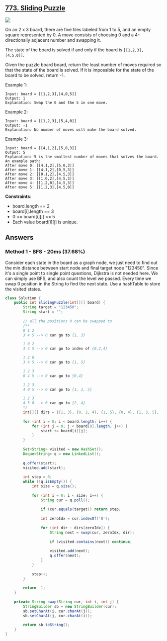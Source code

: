 ## [773. Sliding Puzzle](https://leetcode.com/problems/sliding-puzzle/)

![](https://github.com/weltond/DataStructure/blob/master/hard.PNG)

On an 2 x 3 board, there are five tiles labeled from 1 to 5, and an empty square represented by 0. A move consists of choosing 0 and a 4-directionally adjacent number and swapping it.

The state of the board is solved if and only if the board is `[[1,2,3],[4,5,0]]`.

Given the puzzle board board, return the least number of moves required so that the state of the board is solved. If it is impossible for the state of the board to be solved, return -1.

 

Example 1:

```
Input: board = [[1,2,3],[4,0,5]]
Output: 1
Explanation: Swap the 0 and the 5 in one move.
```

Example 2:

```
Input: board = [[1,2,3],[5,4,0]]
Output: -1
Explanation: No number of moves will make the board solved.
```

Example 3:

```
Input: board = [[4,1,2],[5,0,3]]
Output: 5
Explanation: 5 is the smallest number of moves that solves the board.
An example path:
After move 0: [[4,1,2],[5,0,3]]
After move 1: [[4,1,2],[0,5,3]]
After move 2: [[0,1,2],[4,5,3]]
After move 3: [[1,0,2],[4,5,3]]
After move 4: [[1,2,0],[4,5,3]]
After move 5: [[1,2,3],[4,5,0]]
``` 

**Constraints**:

- board.length == 2
- board[i].length == 3
- 0 <= board[i][j] <= 5
- Each value board[i][j] is unique.

## Answers

### Method 1 - BFS - 20ms (37.68%)
Consider each state in the board as a graph node, we just need to find out the min distance between start node and final target node "123450". Since it's a single point to single point questions, Dijkstra is not needed here. We can simply use BFS, and also count the level we passed. Every time we swap 0 position in the String to find the next state. Use a hashTable to store the visited states.

```java
class Solution {
    public int slidingPuzzle(int[][] board) {
        String target = "123450";
        String start = "";
        
        // all the positions 0 can be swapped to
        /**
        0 1 2
        3 4 5 --> 0 can go to {1, 3}

        1 0 2
        3 4 5 --> 0 can go to index of {0,2,4}

        1 2 0
        3 4 5 --> 0 can go to {1, 5}

        1 2 3
        0 4 5 --> 0 can go to {0,4}

        1 2 3
        4 0 5 --> 0 can go to {1, 3, 5}

        1 2 3
        4 5 0 --> 0 can go to {2, 4}
        */
        int[][] dirs = {{1, 3}, {0, 2, 4}, {1, 5}, {0, 4}, {1, 3, 5}, {2, 4}};
        
        for (int i = 0; i < board.length; i++) {
            for (int j = 0; j < board[0].length; j++) {
                start += board[i][j];
            }
        }
        
        Set<String> visited = new HashSet();
        Deque<String> q = new LinkedList();
        
        q.offer(start);
        visited.add(start);
        
        int step = 0;
        while (!q.isEmpty()) {
            int size = q.size();
            
            for (int i = 0; i < size; i++) {
                String cur = q.poll();
                
                if (cur.equals(target)) return step;
                
                int zeroIdx = cur.indexOf('0');
                
                for (int dir : dirs[zeroIdx]) {
                    String next = swap(cur, zeroIdx, dir);
                    
                    if (visited.contains(next)) continue;
                    
                    visited.add(next);
                    q.offer(next);
                }
            }
            
            step++;
        }
        
        return -1;
    }
    
    private String swap(String cur, int i, int j) {
        StringBuilder sb = new StringBuilder(cur);
        sb.setCharAt(i, cur.charAt(j));
        sb.setCharAt(j, cur.charAt(i));
        
        return sb.toString();
    }
}
```
